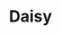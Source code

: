 ---
title: Daisy
date: 
draft: false

# descripcion
description : Maripositas pegadas con nácar grandes

materials: Plata 925

color: Plateado

dimensions: 1cm

code: 01-04-0104

type: "Aros"

categories: []

price: $9.840,00

price_eftvo: $8.360,00

# Images
# first image will be shown in the product page
images:
  # - image: "images/path_to_image"
  # La ubicacion de las imagenes es imagenes/Aros/Aros.Piedras/01-04-0104-daisy
  - image: "./images/aros/piedras/01-04-0104-maripositas-pegadas-con-nacar-grandes_a.jpeg"
  - image: "./images/aros/piedras/01-04-0104-maripositas-pegadas-con-nacar-grandes_b.jpeg"
---